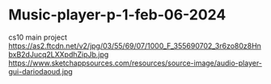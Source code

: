 # Music-player-p-1-feb-06-2024
cs10 main project
https://as2.ftcdn.net/v2/jpg/03/55/69/07/1000_F_355690702_3r6zo80z8HnbxB2dJucq2LXXpdhZipJb.jpg
https://www.sketchappsources.com/resources/source-image/audio-player-gui-dariodaoud.jpg
